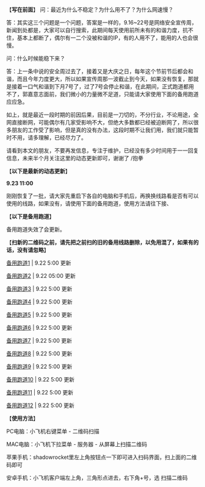 【**写在前面**】
问：最近为什么不稳定？为什么用不了？为什么网速慢？

答：其实这三个问题是一个问题，答案是一样的，9.16~22号是网络安全宣传周，新闻到处都是，大家可以自行搜索，此期间每天使用前所未有的和谐力度，抗不住，基本上都断了，偶尔有一二个没被和谐的IP，有的人用不了，能用的人也会很慢。

问：什么时候能稳下来？

答：上一条中说的安全周过去了，接着又是大庆之日，每年这个节前节后都会和谐，而且今年力度更大，所以如果宣传周那一波截止到今天，如果没有恢复，那就是接着一口气和谐到下月7号了，过了7号会停止和谐，在此期间，正式跑道都用不了，郭嘉意志面前，我们微小的力量微不足道，只能请大家使用下面的备用跑道应应急。

如上，就是最近一段时期的前因后果，目前是一刀切的，不分行业，不论用途，全网直接断网，可能偶尔有几家受影响不大，但绝大多数都已经被迫断网了，所以很多朋友的工作受了影响，但是真的没有办法，这段时期不让我们用，我们就只能暂时不用，请多理解，已经尽力了。

请看到本文的朋友，不要再发信息，专注于维护，已经没有多少时间用于一一回复信息，未来半个月关注这里的动态更新即可，谢谢了 /抱拳

【**以下是最新的动态更新**】

**9.23 11:00**

刚刚恢复了一批，请大家先重启下各自的电脑和手机后，再换换线路看是否有可以使用的线路，如果没有，请使用下面的备用跑道，使用方法请往下接、

【**以下是备用跑道**】

备用跑道失效了会更新。

【**扫新的二维码之前，请先把之前扫的旧的备用线路删除，以免用混了，如果有的话，没有请忽略**】

[备用跑道1](https://files.catbox.moe/newo0e.png "用客户端扫二维码即可添加")  | 9.22 5:00 更新

[备用跑道2](https://files.catbox.moe/30xwkb.png "用客户端扫二维码即可添加")  | 9.22 05:00 更新

[备用跑道3](https://files.catbox.moe/ify40m.png "用客户端扫二维码即可添加")  | 9.22 5:00 更新

[备用跑道4](https://files.catbox.moe/b7qg5u.png "用客户端扫二维码即可添加")  | 9.22 5:00 更新

[备用跑道5](https://files.catbox.moe/h0y0f2.png "用客户端扫二维码即可添加")  | 9.22 5:00 更新

[备用跑道6](https://files.catbox.moe/68c1dr.png "用客户端扫二维码即可添")  | 9.22 5:00 更新

[备用跑道7](https://files.catbox.moe/seqoku.png "用客户端扫二维码即可添")  | 9.22 5:00 更新

[备用跑道8](https://files.catbox.moe/klw4p6.png "用客户端扫二维码即可添")  | 9.22 5:00 更新

[备用跑道9](https://files.catbox.moe/r2avkg.png "用客户端扫二维码即可添")  | 9.22 5:00 更新

[备用跑道10](https://files.catbox.moe/bae88n.png "用客户端扫二维码即可添")  | 9.22 5:00 更新

[备用跑道11](https://files.catbox.moe/7vbogh.png "用客户端扫二维码即可添")  | 9.22 5:00 更新

[备用跑道12](https://files.catbox.moe/d0cryz.png "用客户端扫二维码即可添")  | 9.22 5:00 更新

【**使用方法**】

PC电脑：小飞机右键菜单 - 二维码扫描

MAC电脑：小飞机下拉菜单 - 服务器 - 从屏幕上扫描二维码

苹果手机：shadowrocket里左上角按钮点一下即可进入扫码界面，扫上面的二维码即可

安卓手机：小飞机客户端左上角，三角形点进去，右下角+号，选 扫描二维码
